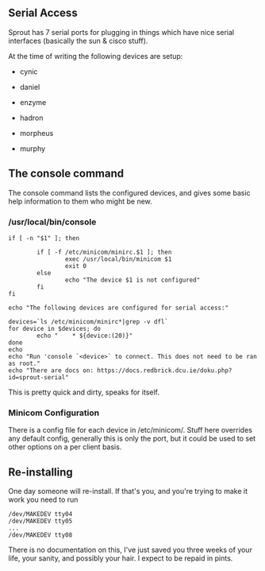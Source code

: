 ## Serial Access

Sprout has 7 serial ports for plugging in things which have nice serial interfaces (basically the sun & cisco stuff).

At the time of writing the following devices are setup:

*  cynic

*  daniel

*  enzyme

*  hadron

*  morpheus

*  murphy

## The console command

The console command lists the configured devices, and gives some basic help information to them who might be new.

### /usr/local/bin/console

	
	if [ -n "$1" ]; then
	
	        if [ -f /etc/minicom/minirc.$1 ]; then
	                exec /usr/local/bin/minicom $1
	                exit 0
	        else
	                echo "The device $1 is not configured"
	        fi
	fi
	
	echo "The following devices are configured for serial access:"
	
	devices=`ls /etc/minicom/minirc*|grep -v dfl`
	for device in $devices; do
	        echo "    * ${device:(20)}"
	done
	echo
	echo "Run 'console `<device>` to connect. This does not need to be ran as root."
	echo "There are docs on: https://docs.redbrick.dcu.ie/doku.php?id=sprout-serial"
	


This is pretty quick and dirty, speaks for itself. 

### Minicom Configuration

There is a config file for each device in /etc/minicom/. Stuff here overrides any default config, generally this is only the port, but it could be used to set other options on a per client basis.


## Re-installing

One day someone will re-install. If that's you, and you're trying to make it work you need to run 

	
	/dev/MAKEDEV tty04
	/dev/MAKEDEV tty05
	...
	/dev/MAKEDEV tty08

There is no documentation on this, I've just saved you three weeks of your life, your sanity, and possibly your hair. I expect to be repaid in pints.
